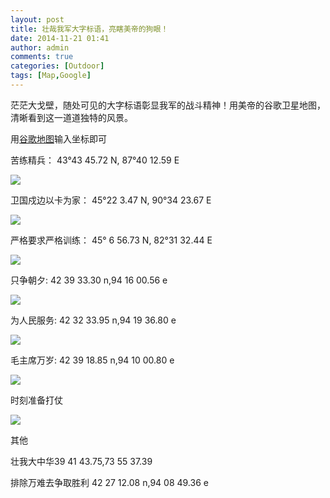 ```yaml
---
layout: post
title: 壮哉我军大字标语，亮瞎美帝的狗眼！ 
date: 2014-11-21 01:41
author: admin
comments: true
categories: [Outdoor]
tags: [Map,Google]
---
```


茫茫大戈壁，随处可见的大字标语彰显我军的战斗精神！用美帝的谷歌卫星地图，清晰看到这一道道独特的风景。

用[谷歌地图](http://ditu.google.cn/maps?output=classic&dg=ctry)输入坐标即可

<!-- more -->

苦练精兵： 43°43 45.72 N, 87°40 12.59 E

![](http://i1288.photobucket.com/albums/b484/waylau/waylau%20blog/82E67EC37CBE5175_zps9ae0a661.jpg)

卫国戍边以卡为家： 45°22 3.47 N, 90°34 23.67 E

![](http://i1288.photobucket.com/albums/b484/waylau/waylau%20blog/536B56FD_zpsa2da0d8b.jpg)

严格要求严格训练： 45° 6 56.73 N, 82°31 32.44 E

![](http://i1288.photobucket.com/albums/b484/waylau/waylau%20blog/4E25683C89816C42_zpsb27a5566.jpg)

只争朝夕: 42 39 33.30 n,94 16 00.56 e 

![](http://i1288.photobucket.com/albums/b484/waylau/waylau%20blog/53EA4E89671D5915_zpsba4a4f63.jpg)

为人民服务: 42 32 33.95 n,94 19 36.80 e 

![](http://i1288.photobucket.com/albums/b484/waylau/waylau%20blog/4E3A4EBA6C11_zpsd5944b53.jpg)

毛主席万岁: 42 39 18.85 n,94 10 00.80 e 

![](http://i1288.photobucket.com/albums/b484/waylau/waylau%20blog/6BDB_zps9ac9f968.jpg)

时刻准备打仗

![](http://i1288.photobucket.com/albums/b484/waylau/waylau%20blog/65F6523B80FD6253_zps63eb9a60.jpg)

其他

壮我大中华39 41 43.75,73 55 37.39

排除万难去争取胜利 42 27 12.08 n,94 08 49.36 e 

 